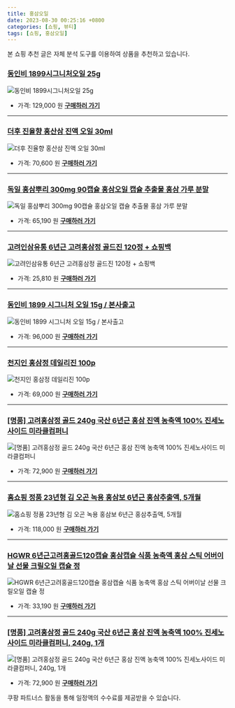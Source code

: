 ```yaml
---
title: 홍삼오일
date: 2023-08-30 00:25:16 +0800
categories: [쇼핑, 뷰티]
tags: [쇼핑, 홍삼오일]
---
```

본 쇼핑 추천 글은 자체 분석 도구를 이용하여 상품을 추천하고 있습니다.
### [동인비 1899시그니처오일 25g](https://link.coupang.com/re/AFFSDP?lptag=AF1030537&pageKey=6908805734&itemId=16642556461&vendorItemId=84045691038&traceid=V0-153-1a7a78d3667ad94a&requestid=20230907002516353229589495&token=31850C%7CMIXED)
![동인비 1899시그니처오일 25g](https://ads-partners.coupang.com/image1/J_MW85nIQNItlmFiJ6D7lb5pzzi0SHKHSkIKVAbBcBUPoYc_A_voND2YjHsrGQo1YfOlpr4BwGsV9r7ENzs6LMu8YlAKxdWh8ngEsMFAcX2lVdmnDFLNGgV9PL_gqa0SGgE70dIKqrPdVv78waGYdOOhNL8r0zwiYw-pjZwHW-sAMvqrIpxpc1mV6q1COo68rLGKdIpqeADDBmO61mzhGdxUduQFTJkcLwM87F2wV6DNgDz1I2sDVW3s17TQrqbGqJLR2Tc21BVnu862m7ZZc7Rlryo7V8eOXXKkr-3asL8=)
- 가격: 129,000 원
[**구매하러 가기**](https://link.coupang.com/re/AFFSDP?lptag=AF1030537&pageKey=6908805734&itemId=16642556461&vendorItemId=84045691038&traceid=V0-153-1a7a78d3667ad94a&requestid=20230907002516353229589495&token=31850C%7CMIXED)
---
### [더후 진율향 홍산삼 진액 오일 30ml](https://link.coupang.com/re/AFFSDP?lptag=AF1030537&pageKey=4892299060&itemId=6377079781&vendorItemId=85342720023&traceid=V0-153-26579936d8481378&requestid=20230907002516353229589495&token=31850C%7CMIXED)
![더후 진율향 홍산삼 진액 오일 30ml](https://ads-partners.coupang.com/image1/W5f0XQHdvXO65GnaW8Tf2EwoLtI03TgRjcEEFWmz_hIPK8OkYpRF3IW3wdIDIrgOUUxkX-U6cBIKEBL61OAzS1z_OYEZ9xKk5RKMLYpWK7aqX03FCGg03MReoKY_SF93GhfotX4wHKFd6Hyd955raYJOa-6h2iJYdWy84P1uzEn34vAQZQ-7XVhPu1OM4vm_I33iOdxSlvrG2SxAobsekge_7ZjAq1XMLz27ZWNdzdX5z4ce9THMOJ8eJlHwIt2Zff085x7_6FMJk8UCQURCaWlFcBwbhorMoMB5wWVSDg==)
- 가격: 70,600 원
[**구매하러 가기**](https://link.coupang.com/re/AFFSDP?lptag=AF1030537&pageKey=4892299060&itemId=6377079781&vendorItemId=85342720023&traceid=V0-153-26579936d8481378&requestid=20230907002516353229589495&token=31850C%7CMIXED)
---
### [독일 홍삼뿌리 300mg 90캡슐 홍삼오일 캡슐 추출물 홍삼 가루 분말](https://link.coupang.com/re/AFFSDP?lptag=AF1030537&pageKey=7573705485&itemId=19978871203&vendorItemId=87077188446&traceid=V0-153-2cc97612e57bb2db&requestid=20230907002516353229589495&token=31850C%7CMIXED)
![독일 홍삼뿌리 300mg 90캡슐 홍삼오일 캡슐 추출물 홍삼 가루 분말](https://ads-partners.coupang.com/image1/w1v3TcRVKCq2-FNlw7Pq0osVuJL-Gdsk0DM1SQtuI8Liyjp25JJSkpf00uhYjInQyuiLQ1fRFG6GVea7nRopPfHgM0SGk4wkgNjQswa0Me3cXNu_JSNFycmr0Sbk9D6LObPHonLzAnvnWEPWC0GDYLzUpzIUersPO7veY6EbY2p1h83Th593jX77f3ZVWgucuteOuKhjIOxvkAQOXFdrDoPuD2JIJNnNf2mEBDzk1JEPp2I5muqZPOA5G-LHYmLAv1H7ADujkzIOadOlGC5oBnwuj5Bv93GmA75yOhqmo32t)
- 가격: 65,190 원
[**구매하러 가기**](https://link.coupang.com/re/AFFSDP?lptag=AF1030537&pageKey=7573705485&itemId=19978871203&vendorItemId=87077188446&traceid=V0-153-2cc97612e57bb2db&requestid=20230907002516353229589495&token=31850C%7CMIXED)
---
### [고려인삼유통 6년근 고려홍삼정 골드진 120정 + 쇼핑백](https://link.coupang.com/re/AFFSDP?lptag=AF1030537&pageKey=6145091285&itemId=11819281175&vendorItemId=71128168269&traceid=V0-153-3689055459dd0a5b&requestid=20230907002516353229589495&token=31850C%7CMIXED)
![고려인삼유통 6년근 고려홍삼정 골드진 120정 + 쇼핑백](https://ads-partners.coupang.com/image1/nJ0MN6F2ALQS1OWynEKgoFiAxZqHWV9lIeJuFY_Tlk4JyViA0m5jtuT0frcdv5mioNftLKd3acBKzCYx6CvZHqGYhidYTROJPs58y1oMy594mclaqwjgl2UcRosyur-DUS7iUxwaKtsPqXuIEjFTt29X5eID8ZvpmEEiLoxoaCEHwtMsT7fZUoXSX07--4VvUFXUv5mO3-sZJsBaSLiXuKqUCPrVXNgyVq0B_HY0B8lgPe8cIBDdZHZWktjLlnnkdyRbsFMcAMJNReHWklOm7Q==)
- 가격: 25,810 원
[**구매하러 가기**](https://link.coupang.com/re/AFFSDP?lptag=AF1030537&pageKey=6145091285&itemId=11819281175&vendorItemId=71128168269&traceid=V0-153-3689055459dd0a5b&requestid=20230907002516353229589495&token=31850C%7CMIXED)
---
### [동인비 1899 시그니처 오일 15g / 본사출고](https://link.coupang.com/re/AFFSDP?lptag=AF1030537&pageKey=6908805734&itemId=18140939726&vendorItemId=86427270733&traceid=V0-153-1a7a78d3667ad94a&requestid=20230907002516353229589495&token=31850C%7CMIXED)
![동인비 1899 시그니처 오일 15g / 본사출고](https://ads-partners.coupang.com/image1/Odiy9fImnZ2Z_6xAOfq-iX6tz17vsNu8YBinERZL-Zmu7xoi-2hIYkkoLBk38TIaGx-tu6qMbNqh0f5z1p-oEFPmdu-5SQe3L7U6k5VoNtTbZxAMMsi8c7NvSdamB_6JhASS18cwIpwYjtONGdQVjz4H7xjP6r2BKY78QBMVltq-Lbvns0PWaMKV49nws1h_0zRnZnTHbsVK09P2sQ9D95v_drWo3dqg9-y5Qwmstk9Ok3AWRoU_0x4GNgYt2XzMhKWwL2s6-5F_7QCEnb54isf_vFrkVdUQp19V6eUzRJc=)
- 가격: 96,000 원
[**구매하러 가기**](https://link.coupang.com/re/AFFSDP?lptag=AF1030537&pageKey=6908805734&itemId=18140939726&vendorItemId=86427270733&traceid=V0-153-1a7a78d3667ad94a&requestid=20230907002516353229589495&token=31850C%7CMIXED)
---
### [천지인 홍삼정 데일리진 100p](https://link.coupang.com/re/AFFSDP?lptag=AF1030537&pageKey=7325642959&itemId=18797217564&vendorItemId=85928096839&traceid=V0-153-5eea734ed05e6f0c&requestid=20230907002516353229589495&token=31850C%7CMIXED)
![천지인 홍삼정 데일리진 100p](https://ads-partners.coupang.com/image1/GIx1SNEe2obUZ6i9GBBsNq8NuDM-9sdagkfrmhs0RRcsKtXz2kPG9PTecyPA4ShzimY2xCVFfvVR_KANz4oUMy6vThg5rO42ucdM5QyT7FAgrGu_QdK5zOUFrZFQmljJDrbX5e50hg0_PBKvnDEBzXth5KCE_2wkJ9-GJ8Iwy5rfvr8lEDmzGLAChkTqtetH7rKCKL5ItsVcn1i66ikF2eFrqE9iexjogyULfqOrDXkMRMLn-xYZH6PUrPYMt206jsBE56-tMNZOUY4vYKcr)
- 가격: 69,000 원
[**구매하러 가기**](https://link.coupang.com/re/AFFSDP?lptag=AF1030537&pageKey=7325642959&itemId=18797217564&vendorItemId=85928096839&traceid=V0-153-5eea734ed05e6f0c&requestid=20230907002516353229589495&token=31850C%7CMIXED)
---
### [[명품] 고려홍삼정 골드 240g 국산 6년근 홍삼 진액 농축액 100% 진세노사이드 미라클컴퍼니](https://link.coupang.com/re/AFFSDP?lptag=AF1030537&pageKey=7537775687&itemId=19807527891&vendorItemId=86683054530&traceid=V0-153-2d7f0921f713ab06&requestid=20230907002516353229589495&token=31850C%7CMIXED)
![[명품] 고려홍삼정 골드 240g 국산 6년근 홍삼 진액 농축액 100% 진세노사이드 미라클컴퍼니](https://ads-partners.coupang.com/image1/IfiPQ4-QZo23h3OSIT3yCyJ5rVo6NaFYEHcfW_f2MY1XEk5aS-inVQQGUnl84hG_FrjfUmiGBQzt6HTJ2TmRjX5buFBG4rxsEvTubVY10fqrwNqh7ha_LdFkvd9rrWupCMgWVCsB6acQm2op_pzvlO9-VhDhWDsq0d0mGouSlDP44CrGlprgyuLhe7R7rN7X6fMaUO2ZXMIs7le3rgBsPebX0Z5HUx4raLG7tAaBRaU6dw8x6XncmYiC2ba1WcA_Lx2hzXMRvHszTnzcnQ86TwTA_yZdCtutejzhFtlE0g==)
- 가격: 72,900 원
[**구매하러 가기**](https://link.coupang.com/re/AFFSDP?lptag=AF1030537&pageKey=7537775687&itemId=19807527891&vendorItemId=86683054530&traceid=V0-153-2d7f0921f713ab06&requestid=20230907002516353229589495&token=31850C%7CMIXED)
---
### [홈쇼핑 정품 23년형 김 오곤 녹용 홍삼보 6년근 홍삼추출액, 5개월](https://link.coupang.com/re/AFFSDP?lptag=AF1030537&pageKey=7565725270&itemId=19942154090&vendorItemId=78392163524&traceid=V0-153-a3f86b69886de61f&clickBeacon=zLttYTdbklir%2FnEOEAfpG3t2m37a%2F3t8ncQWjsvaJNxzC3NOquRrVR8%2BFaM9dVeY3k0H4rPWu0okZXcv921a%2B%2BQu2FyR%2FN8D2o8%2BoG7aOiRcXsDsecj2HzJW%2BjT1c9zDjte0ZSkZMU6qwVsprRbCEeCbqHT6rHM1oRY9TS6mYWtqY4B86GudsT7e%2FNPDeAYAyZomCa9uy9mGuG%2Bt7sOVJhTRBLfsjkawaebTeaYoOnd2wYj9J%2FOP1VvMzPBkR0l5qesFCAfpNgA7ADgGCg6DAox4FUSdfqgkra1AU4qiBOXajIibwS1BMqWq9ijLXVUWmVox%2BVYVajptBpOsQPMGvYauQpw4Y1Zo0EusoMxSUYEJwOTVHu6yboiWuHxOpJcTcqAlmslMhQgYWWRaBGRza0DumuBQYAElQm0msryLF5gF%2FYbR9T9iuAWslr%2FpISJdYEunkcxxrNU7Yze%2BQuUhrE6uqASHY9GmKzqBAn8F8fhspy2H%2BPSV729D4wA11%2F0vdwdtY3eXECCrmOsRPFQhaQY1Z%2BhDM6rmVBI4OOMLsFqkwg9nqEdSXjcmhDPlmkm3sY%2B%2BhQXLvreVS4mGSlte3jAomAc%2FO3ECVYvYnUb86b029BK%2FQO0ZvNSrSufaq7tnEZ8uOPqkG%2FimHBQChT3Y9LQ26FOsF%2Fxy8odjkcYCFZ2p0mGpXEAEs%2BwnTTfmDHrJmtuj37NmjrDObDXeJOlMogJyy50CZGNHyXZKigM9cXcbGnL9%2FTvjP%2FC7Pp6EyFCJRklK%2FLjcgYh%2BC6f86BcFz42EsTzrPX6SYQSogSh2UbDsGsc0Zmuinwfrg7jhcNlsDFo2muobKW0557tlXLswj%2BaxBjpBcyRLDWJbc3bgno%2BzH%2BRRttXcbsRXzS1urgdk&requestid=20230907002516353229589495&token=31850C%7CMIXED)
![홈쇼핑 정품 23년형 김 오곤 녹용 홍삼보 6년근 홍삼추출액, 5개월](https://ads-partners.coupang.com/image1/2zGKF03g-yNkoYY828Met0cAPtsIf1YMD9XDwIsj9ziSWfHp58BfOW0JxGGPvxei5urcl6MlNG6xM98VEDTHEs7rcGht779lPl-o41d5Tg7VBPvjVu9rtJiGJ8ao3BLACKx0fviDtSYWfEtPu9HUZ9lpP9smBCNCfBeH6MPB6kjv-zq2ZmW8cJqqTETwuvHm6bIM7zoltj_7nP8aDjAr3Wcj4iycvoVtaq8hq5Z_vr0Rf8654Po6K-HrKXl2LkydUJWRufFMhCdxEb5DO5ECnBdWzVS29AwsuPI0K0n9d9cUXyFH)
- 가격: 118,000 원
[**구매하러 가기**](https://link.coupang.com/re/AFFSDP?lptag=AF1030537&pageKey=7565725270&itemId=19942154090&vendorItemId=78392163524&traceid=V0-153-a3f86b69886de61f&clickBeacon=zLttYTdbklir%2FnEOEAfpG3t2m37a%2F3t8ncQWjsvaJNxzC3NOquRrVR8%2BFaM9dVeY3k0H4rPWu0okZXcv921a%2B%2BQu2FyR%2FN8D2o8%2BoG7aOiRcXsDsecj2HzJW%2BjT1c9zDjte0ZSkZMU6qwVsprRbCEeCbqHT6rHM1oRY9TS6mYWtqY4B86GudsT7e%2FNPDeAYAyZomCa9uy9mGuG%2Bt7sOVJhTRBLfsjkawaebTeaYoOnd2wYj9J%2FOP1VvMzPBkR0l5qesFCAfpNgA7ADgGCg6DAox4FUSdfqgkra1AU4qiBOXajIibwS1BMqWq9ijLXVUWmVox%2BVYVajptBpOsQPMGvYauQpw4Y1Zo0EusoMxSUYEJwOTVHu6yboiWuHxOpJcTcqAlmslMhQgYWWRaBGRza0DumuBQYAElQm0msryLF5gF%2FYbR9T9iuAWslr%2FpISJdYEunkcxxrNU7Yze%2BQuUhrE6uqASHY9GmKzqBAn8F8fhspy2H%2BPSV729D4wA11%2F0vdwdtY3eXECCrmOsRPFQhaQY1Z%2BhDM6rmVBI4OOMLsFqkwg9nqEdSXjcmhDPlmkm3sY%2B%2BhQXLvreVS4mGSlte3jAomAc%2FO3ECVYvYnUb86b029BK%2FQO0ZvNSrSufaq7tnEZ8uOPqkG%2FimHBQChT3Y9LQ26FOsF%2Fxy8odjkcYCFZ2p0mGpXEAEs%2BwnTTfmDHrJmtuj37NmjrDObDXeJOlMogJyy50CZGNHyXZKigM9cXcbGnL9%2FTvjP%2FC7Pp6EyFCJRklK%2FLjcgYh%2BC6f86BcFz42EsTzrPX6SYQSogSh2UbDsGsc0Zmuinwfrg7jhcNlsDFo2muobKW0557tlXLswj%2BaxBjpBcyRLDWJbc3bgno%2BzH%2BRRttXcbsRXzS1urgdk&requestid=20230907002516353229589495&token=31850C%7CMIXED)
---
### [HGWR 6년근고려홍골드120캡슐 홍삼캡슐 식품 농축액 홍삼 스틱 어버이날 선물 크릴오일 캡슐 정](https://link.coupang.com/re/AFFSDP?lptag=AF1030537&pageKey=6021641118&itemId=10953013897&vendorItemId=85888360646&traceid=V0-153-271e37b0277d8062&requestid=20230907002516353229589495&token=31850C%7CMIXED)
![HGWR 6년근고려홍골드120캡슐 홍삼캡슐 식품 농축액 홍삼 스틱 어버이날 선물 크릴오일 캡슐 정](https://ads-partners.coupang.com/image1/o5IP5XDBCGceWKnho5Zzo4UuMGXZOuEhhQitoUG8Ijwr9v3uPbQHGckJglM3i9mXcSDBIh_8MlOqUXwV4NoyGREmfP6beiSRC-OtrBn_QCkCn9fGouGtJRENnMeyiM0bXNWgxiK0gsn8H07MjrEBbGZ7KqXznwA6Q022lZLVQlKYt_NwTBtSomIlA0cB4mypW7MUnB92-T_53xgtJJiWm1-fzwlK2BUlaoOtG5VFfRmfAzEy_pqCHNv3AVKG_Q1kJWyUEvu4S0ONIzXXlqa-iFWfdvAzb2ZDKau21NKgKEo=)
- 가격: 33,190 원
[**구매하러 가기**](https://link.coupang.com/re/AFFSDP?lptag=AF1030537&pageKey=6021641118&itemId=10953013897&vendorItemId=85888360646&traceid=V0-153-271e37b0277d8062&requestid=20230907002516353229589495&token=31850C%7CMIXED)
---
### [[명품] 고려홍삼정 골드 240g 국산 6년근 홍삼 진액 농축액 100% 진세노사이드 미라클컴퍼니, 240g, 1개](https://link.coupang.com/re/AFFSDP?lptag=AF1030537&pageKey=7537775687&itemId=19807527891&vendorItemId=86683054530&traceid=V0-153-2d7f0921f713ab06&clickBeacon=zLttYTdbklir%2FnEOEAfpG3t2m37a%2F3t8ncQWjsvaJNxzC3NOquRrVR8%2BFaM9dVeY3k0H4rPWu0okZXcv921a%2B0Jk06sf4RLzfqshW%2F9BzElcXsDsecj2HzJW%2BjT1c9zDJu%2BxsCxmo5grZoK5vhSbGGmoLn71G4e7gUil3j5yT%2FxqY4B86GudsT7e%2FNPDeAYAyZomCa9uy9mGuG%2Bt7sOVJhTRBLfsjkawaebTeaYoOnd2wYj9J%2FOP1VvMzPBkR0l5MZBoYCBLpbRmcPkA%2B60CLBlkZnTNsFiyy553gkJhUSvN2dGXgO0QXOmrkREPD0z9WJdYlsrHLTpMVMyDrkFD1PKLx3cYXwBztsrIupRo8pCNc0qj7hoUZe%2FDuD%2BYHrEeTfxn55t7wXOif2t61th%2B2QllTqWcLBr9BxopiEMAkBLco1kXCbAXsWncskbf0u7x0eCcfcFUd1HA8bauV7NuEDhTWAiGfq17T9b7LSzFtatspy2H%2BPSV729D4wA11%2F0vdwdtY3eXECCrmOsRPFQhaQY1Z%2BhDM6rmVBI4OOMLsFqkwg9nqEdSXjcmhDPlmkm3sY%2B%2BhQXLvreVS4mGSlte3jAomAc%2FO3ECVYvYnUb86b029BK%2FQO0ZvNSrSufaq7tnEZ8uOPqkG%2FimHBQChT3Y9LQ26FOsF%2Fxy8odjkcYCFZ2p0mGpXEAEs%2BwnTTfmDHrJmtuj37NmjrDObDXeJOlMogJyy50CZGNHyXZKigM9cXcbGnL9%2FTvjP%2FC7Pp6EyFCJRklK%2FLjcgYh%2BC6f86BcFz42EsTzrPX6SYQSogSh2UbDsGsc0Zmuinwfrg7jhcNlsDFo2muobKW0557tlXLswj%2BaxBjpBcyRLDWJbc3bgno%2BzH%2BRRttXcbsRXzS1urgdk&requestid=20230907002516353229589495&token=31850C%7CMIXED)
![[명품] 고려홍삼정 골드 240g 국산 6년근 홍삼 진액 농축액 100% 진세노사이드 미라클컴퍼니, 240g, 1개](https://ads-partners.coupang.com/image1/aewCFVosqXLTKuuNaS2E40upUy4Fe-ODXr4Xn4sHmTmWsCkKzBMvc2C3Mg5s3suHiO1USM0oZZPJlZV3UvQUr0J55ovKEZOJ8PpndOYbjP8ow8x_4IftyMoqMvsydgB--J7NM-pwUzM_0P8butWDsDIa98LXBkq5PN3IStN6oeeRr7zFXex08f6dXdJEDVP6RscWtrl9PQOIVlFLi2by-4NQk_rSUDA9Askm9OLB_cJkB_MseM3vg2uPrJP0-DPDQBtI86U25JBwhUibB0lA2kBBS4qWdI7n2Bqcb8x2K8NaG7Ls)
- 가격: 72,900 원
[**구매하러 가기**](https://link.coupang.com/re/AFFSDP?lptag=AF1030537&pageKey=7537775687&itemId=19807527891&vendorItemId=86683054530&traceid=V0-153-2d7f0921f713ab06&clickBeacon=zLttYTdbklir%2FnEOEAfpG3t2m37a%2F3t8ncQWjsvaJNxzC3NOquRrVR8%2BFaM9dVeY3k0H4rPWu0okZXcv921a%2B0Jk06sf4RLzfqshW%2F9BzElcXsDsecj2HzJW%2BjT1c9zDJu%2BxsCxmo5grZoK5vhSbGGmoLn71G4e7gUil3j5yT%2FxqY4B86GudsT7e%2FNPDeAYAyZomCa9uy9mGuG%2Bt7sOVJhTRBLfsjkawaebTeaYoOnd2wYj9J%2FOP1VvMzPBkR0l5MZBoYCBLpbRmcPkA%2B60CLBlkZnTNsFiyy553gkJhUSvN2dGXgO0QXOmrkREPD0z9WJdYlsrHLTpMVMyDrkFD1PKLx3cYXwBztsrIupRo8pCNc0qj7hoUZe%2FDuD%2BYHrEeTfxn55t7wXOif2t61th%2B2QllTqWcLBr9BxopiEMAkBLco1kXCbAXsWncskbf0u7x0eCcfcFUd1HA8bauV7NuEDhTWAiGfq17T9b7LSzFtatspy2H%2BPSV729D4wA11%2F0vdwdtY3eXECCrmOsRPFQhaQY1Z%2BhDM6rmVBI4OOMLsFqkwg9nqEdSXjcmhDPlmkm3sY%2B%2BhQXLvreVS4mGSlte3jAomAc%2FO3ECVYvYnUb86b029BK%2FQO0ZvNSrSufaq7tnEZ8uOPqkG%2FimHBQChT3Y9LQ26FOsF%2Fxy8odjkcYCFZ2p0mGpXEAEs%2BwnTTfmDHrJmtuj37NmjrDObDXeJOlMogJyy50CZGNHyXZKigM9cXcbGnL9%2FTvjP%2FC7Pp6EyFCJRklK%2FLjcgYh%2BC6f86BcFz42EsTzrPX6SYQSogSh2UbDsGsc0Zmuinwfrg7jhcNlsDFo2muobKW0557tlXLswj%2BaxBjpBcyRLDWJbc3bgno%2BzH%2BRRttXcbsRXzS1urgdk&requestid=20230907002516353229589495&token=31850C%7CMIXED)


쿠팡 파트너스 활동을 통해 일정액의 수수료를 제공받을 수 있습니다.

